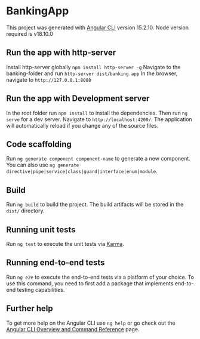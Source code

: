 # BankingApp

This project was generated with [Angular CLI](https://github.com/angular/angular-cli) version 15.2.10.
Node version required is v18.10.0

## Run the app with http-server

Install http-server globally `npm install http-server -g`
Navigate to the banking-folder and run `http-server dist/banking app`
In the browser, navigate to `http://127.0.0.1:8080`

## Run the app with Development server

In the root folder run `npm install` to install the dependencies.
Then run `ng serve` for a dev server. Navigate to `http://localhost:4200/`. The application will automatically reload if you change any of the source files.

## Code scaffolding

Run `ng generate component component-name` to generate a new component. You can also use `ng generate directive|pipe|service|class|guard|interface|enum|module`.

## Build

Run `ng build` to build the project. The build artifacts will be stored in the `dist/` directory.

## Running unit tests

Run `ng test` to execute the unit tests via [Karma](https://karma-runner.github.io).

## Running end-to-end tests

Run `ng e2e` to execute the end-to-end tests via a platform of your choice. To use this command, you need to first add a package that implements end-to-end testing capabilities.

## Further help

To get more help on the Angular CLI use `ng help` or go check out the [Angular CLI Overview and Command Reference](https://angular.io/cli) page.
